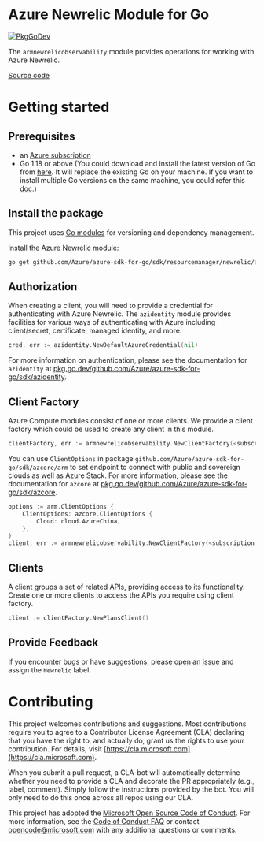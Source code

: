 # Azure Newrelic Module for Go

[![PkgGoDev](https://pkg.go.dev/badge/github.com/Azure/azure-sdk-for-go/sdk/resourcemanager/newrelic/armnewrelicobservability)](https://pkg.go.dev/github.com/Azure/azure-sdk-for-go/sdk/resourcemanager/newrelic/armnewrelicobservability)

The `armnewrelicobservability` module provides operations for working with Azure Newrelic.

[Source code](https://github.com/Azure/azure-sdk-for-go/tree/main/sdk/resourcemanager/newrelic/armnewrelicobservability)

# Getting started

## Prerequisites

- an [Azure subscription](https://azure.microsoft.com/free/)
- Go 1.18 or above (You could download and install the latest version of Go from [here](https://go.dev/doc/install). It will replace the existing Go on your machine. If you want to install multiple Go versions on the same machine, you could refer this [doc](https://go.dev/doc/manage-install).)

## Install the package

This project uses [Go modules](https://github.com/golang/go/wiki/Modules) for versioning and dependency management.

Install the Azure Newrelic module:

```sh
go get github.com/Azure/azure-sdk-for-go/sdk/resourcemanager/newrelic/armnewrelicobservability
```

## Authorization

When creating a client, you will need to provide a credential for authenticating with Azure Newrelic.  The `azidentity` module provides facilities for various ways of authenticating with Azure including client/secret, certificate, managed identity, and more.

```go
cred, err := azidentity.NewDefaultAzureCredential(nil)
```

For more information on authentication, please see the documentation for `azidentity` at [pkg.go.dev/github.com/Azure/azure-sdk-for-go/sdk/azidentity](https://pkg.go.dev/github.com/Azure/azure-sdk-for-go/sdk/azidentity).

## Client Factory

Azure Compute modules consist of one or more clients.  We provide a client factory which could be used to create any client in this module.

```go
clientFactory, err := armnewrelicobservability.NewClientFactory(<subscription ID>, cred, nil)
```

You can use `ClientOptions` in package `github.com/Azure/azure-sdk-for-go/sdk/azcore/arm` to set endpoint to connect with public and sovereign clouds as well as Azure Stack. For more information, please see the documentation for `azcore` at [pkg.go.dev/github.com/Azure/azure-sdk-for-go/sdk/azcore](https://pkg.go.dev/github.com/Azure/azure-sdk-for-go/sdk/azcore).

```go
options := arm.ClientOptions {
    ClientOptions: azcore.ClientOptions {
        Cloud: cloud.AzureChina,
    },
}
client, err := armnewrelicobservability.NewClientFactory(<subscription ID>, cred, &options)
```

## Clients

A client groups a set of related APIs, providing access to its functionality.  Create one or more clients to access the APIs you require using client factory.

```go
client := clientFactory.NewPlansClient()
```

## Provide Feedback

If you encounter bugs or have suggestions, please
[open an issue](https://github.com/Azure/azure-sdk-for-go/issues) and assign the `Newrelic` label.

# Contributing

This project welcomes contributions and suggestions. Most contributions require
you to agree to a Contributor License Agreement (CLA) declaring that you have
the right to, and actually do, grant us the rights to use your contribution.
For details, visit [https://cla.microsoft.com](https://cla.microsoft.com).

When you submit a pull request, a CLA-bot will automatically determine whether
you need to provide a CLA and decorate the PR appropriately (e.g., label,
comment). Simply follow the instructions provided by the bot. You will only
need to do this once across all repos using our CLA.

This project has adopted the
[Microsoft Open Source Code of Conduct](https://opensource.microsoft.com/codeofconduct/).
For more information, see the
[Code of Conduct FAQ](https://opensource.microsoft.com/codeofconduct/faq/)
or contact [opencode@microsoft.com](mailto:opencode@microsoft.com) with any
additional questions or comments.